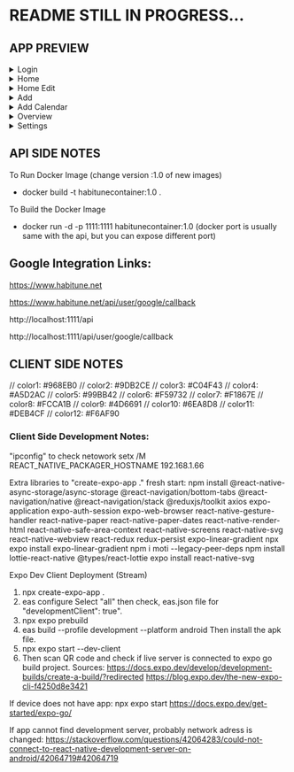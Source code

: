 # README STILL IN PROGRESS...

## APP PREVIEW

<details>
  <summary>Login</summary>
  
  <img src="https://github-production-user-asset-6210df.s3.amazonaws.com/15816386/266962836-bad05767-a977-4d16-ae4f-d1f592d95469.jpg" width="400" title="Home">
  
</details>
<details>
  <summary>Home</summary>
  
  <img src="https://github-production-user-asset-6210df.s3.amazonaws.com/15816386/266962834-abef1cbb-fefb-4522-ac0f-600931e4fc13.jpg" width="400" title="Home">
  
</details>
<details>
  <summary>Home Edit</summary>
  
  <img src="https://github-production-user-asset-6210df.s3.amazonaws.com/15816386/266962831-371b3226-d567-4ae1-b134-a2073704f7ee.jpg" width="400" title="Home">
  
</details>
<details>
  <summary>Add</summary>
  
  <img src="https://github-production-user-asset-6210df.s3.amazonaws.com/15816386/266962827-282a3901-204f-4da3-8384-2b956da82f8d.jpg" width="400" title="Home">
  
</details>
<details>
  <summary>Add Calendar</summary>
  
  <img src="https://github-production-user-asset-6210df.s3.amazonaws.com/15816386/266962820-350dc24f-6219-4f7f-908c-f182dee1cc0e.jpg" width="400" title="Home">
  
</details>
<details>
  <summary>Overview</summary>
  
  <img src="https://github-production-user-asset-6210df.s3.amazonaws.com/15816386/266962841-2ceccd2b-24a6-420e-9d02-5c22c9d25352.jpg" width="400" title="Home">
  
</details>
<details>
  <summary>Settings</summary>
  
  <img src="https://github-production-user-asset-6210df.s3.amazonaws.com/15816386/266962842-2032fbd9-b25f-412f-82c7-833ec58b560a.jpg" width="400" title="Home">
  
</details>

## API SIDE NOTES

To Run Docker Image
(change version :1.0 of new images)

- docker build -t habitunecontainer:1.0 .

To Build the Docker Image

- docker run -d -p 1111:1111 habitunecontainer:1.0
  (docker port is usually same with the api, but you can expose different port)

## Google Integration Links:

https://www.habitune.net

https://www.habitune.net/api/user/google/callback

http://localhost:1111/api

http://localhost:1111/api/user/google/callback

## CLIENT SIDE NOTES

// color1: #968EB0
// color2: #9DB2CE
// color3: #C04F43
// color4: #A5D2AC
// color5: #99BB42
// color6: #F59732
// color7: #F1867E
// color8: #FCCA1B
// color9: #4D6691
// color10: #6EA8D8
// color11: #DEB4CF
// color12: #F6AF90

### Client Side Development Notes:

"ipconfig" to check netowork
setx /M REACT_NATIVE_PACKAGER_HOSTNAME 192.168.1.66

Extra libraries to "create-expo-app ." fresh start:
npm install @react-native-async-storage/async-storage @react-navigation/bottom-tabs @react-navigation/native @react-navigation/stack @reduxjs/toolkit axios expo-application expo-auth-session expo-web-browser react-native-gesture-handler react-native-paper react-native-paper-dates react-native-render-html react-native-safe-area-context react-native-screens react-native-svg react-native-webview react-redux redux-persist expo-linear-gradient
npx expo install expo-linear-gradient
npm i moti --legacy-peer-deps
npm install lottie-react-native @types/react-lottie
expo install react-native-svg

Expo Dev Client Deployment (Stream)

1. npx create-expo-app .
2. eas configure
   Select "all" then check, eas.json file for "developmentClient": true".
3. npx expo prebuild
4. eas build --profile development --platform android
   Then install the apk file.
5. npx expo start --dev-client
6. Then scan QR code and check if live server is connected to expo go build project.
   Sources: https://docs.expo.dev/develop/development-builds/create-a-build/?redirected
   https://blog.expo.dev/the-new-expo-cli-f4250d8e3421

If device does not have app:
npx expo start
https://docs.expo.dev/get-started/expo-go/

If app cannot find development server, probably network adress is changed:
https://stackoverflow.com/questions/42064283/could-not-connect-to-react-native-development-server-on-android/42064719#42064719
